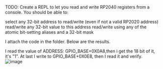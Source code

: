 TODO:
Create a REPL to let you read and write RP2040 registers from a console. You should be able to:

select any 32-bit address to read/write (even if not a valid RP2020 address)
read/write any 32-bit value to this address
read/write using any of the atomic bit-setting aliases and a 32-bit mask

I attach the code in the folder. Below are the results.


I read the value of ADDRESS: GPIO_BASE+0X0A8,then i get the 18 bit of it, it's "1". At last I write to GPIO_BASE+0X0E8, then I read it and verify.
![image](https://user-images.githubusercontent.com/113710845/200096325-5562867a-4650-44d3-b866-7569c8f6e50d.png)

